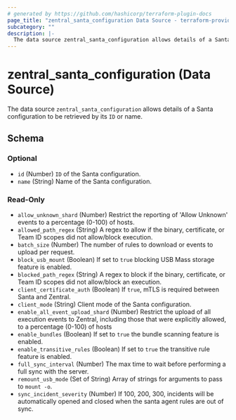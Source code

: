 ```yaml
---
# generated by https://github.com/hashicorp/terraform-plugin-docs
page_title: "zentral_santa_configuration Data Source - terraform-provider-zentral"
subcategory: ""
description: |-
  The data source zentral_santa_configuration allows details of a Santa configuration to be retrieved by its ID or name.
---
```


# zentral_santa_configuration (Data Source)

The data source `zentral_santa_configuration` allows details of a Santa configuration to be retrieved by its `ID` or name.



<!-- schema generated by tfplugindocs -->
## Schema

### Optional

- `id` (Number) `ID` of the Santa configuration.
- `name` (String) Name of the Santa configuration.

### Read-Only

- `allow_unknown_shard` (Number) Restrict the reporting of 'Allow Unknown' events to a percentage (0-100) of hosts.
- `allowed_path_regex` (String) A regex to allow if the binary, certificate, or Team ID scopes did not allow/block execution.
- `batch_size` (Number) The number of rules to download or events to upload per request.
- `block_usb_mount` (Boolean) If set to `true` blocking USB Mass storage feature is enabled.
- `blocked_path_regex` (String) A regex to block if the binary, certificate, or Team ID scopes did not allow/block an execution.
- `client_certificate_auth` (Boolean) If `true`, mTLS is required between Santa and Zentral.
- `client_mode` (String) Client mode of the Santa configuration.
- `enable_all_event_upload_shard` (Number) Restrict the upload of all execution events to Zentral, including those that were explicitly allowed, to a percentage (0-100) of hosts
- `enable_bundles` (Boolean) If set to `true` the bundle scanning feature is enabled.
- `enable_transitive_rules` (Boolean) If set to `true` the transitive rule feature is enabled.
- `full_sync_interval` (Number) The max time to wait before performing a full sync with the server.
- `remount_usb_mode` (Set of String) Array of strings for arguments to pass to `mount -o`.
- `sync_incident_severity` (Number) If 100, 200, 300, incidents will be automatically opened and closed when the santa agent rules are out of sync.

